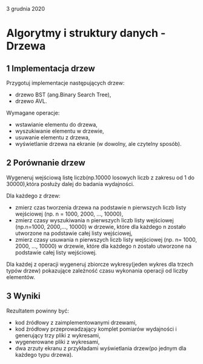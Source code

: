3 grudnia 2020
# Algorytmy i struktury danych - Drzewa
## 1  Implementacja drzew
Przygotuj implementacje następujących drzew:
- drzewo BST (ang.Binary Search Tree),
- drzewo AVL.

Wymagane operacje:
- wstawianie elementu do drzewa,
- wyszukiwanie elementu w drzewie,
- usuwanie elementu z drzewa,
- wyświetlanie drzewa na ekranie (w dowolny, ale czytelny sposób).

## 2  Porównanie drzew
Wygeneruj wejściową listę liczb(np.10000 losowych liczb z zakresu od 1 do 30000),która posłuży dalej do badania wydajności. 

Dla każdego z drzew:
- zmierz czas tworzenia drzewa na podstawie n pierwszych liczb listy wejściowej (np. n = 1000, 2000, ..., 10000),
- zmierz czasy wyszukiwania n pierwszych liczb listy wejściowej (np.n=1000, 2000,..., 10000) w drzewie, które dla każdego n zostało utworzone na podstawie całej listy wejściowej,
- zmierz czasy usuwania n pierwszych liczb listy wejściowej (np. n= 1000, 2000, ..., 10000) w drzewie, które dla każdego n zostało utworzone na podstawie całej listy wejściowej.

Dla każdej z operacji wygeneruj zbiorcze wykresy(jeden wykres dla trzech typów drzew) pokazujące zależność czasu wykonania operacji od liczby elementów.

## 3  Wyniki

Rezultatem powinny być:
- kod źródłowy z zaimplementowanymi drzewami,
- kod źródłowy przeprowadzający komplet pomiarów wydajności i generujący trzy pliki z wykresami,
- wygenerowane pliki z wykresami,
- dwa zrzuty ekranu z przykładami wyświetlania drzew(po jednym dla każdego typu drzewa).
